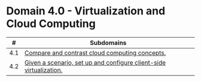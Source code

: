 # Domain 4.0 - Virtualization and Cloud Computing

| #   | Subdomains                                                                                                                                        |
| --- | ------------------------------------------------------------------------------------------------------------------------------------------------- |
| 4.1 | [Compare and contrast cloud computing concepts.](https://github.com/SherryPham/a-plus-notes/tree/main/Core_1-Domain_4#readme)                     |
| 4.2 | [Given a scenario, set up and configure client-side virtualization.](https://github.com/SherryPham/a-plus-notes/tree/main/Core_1-Domain_4#readme) |
